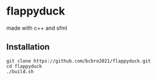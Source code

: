 # flappyduck
made with c++ and sfml


## Installation
```
git clone https://github.com/bcbro2021/flappyduck.git
cd flappyduck
./build.sh
```
